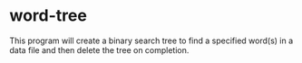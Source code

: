 # word-tree

This program will create a binary search tree to find a specified word(s) in a data file and then delete the tree on completion.
